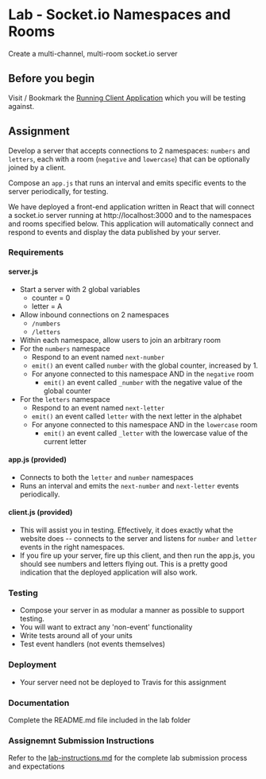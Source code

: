# Lab - Socket.io Namespaces and Rooms

Create a multi-channel, multi-room socket.io server

## Before you begin
Visit / Bookmark the [Running Client Application](https://pmww0ww42q.codesandbox.io/) which you will be testing against.

## Assignment
Develop a server that accepts connections to 2 namespaces: `numbers` and `letters`, each with a room (`negative` and `lowercase`) that can be optionally joined by a client.

Compose an `app.js` that runs an interval and emits specific events to the server periodically, for testing.

We have deployed a front-end application written in React that will connect a socket.io server running at http://localhost:3000 and to the namespaces and rooms specified below.  This application will automatically connect and respond to events and display the data published by your server.

### Requirements 

#### server.js

* Start a server with 2 global variables
  * counter = 0
  * letter = A
* Allow inbound connections on 2 namespaces
  * `/numbers`
  * `/letters`
* Within each namespace, allow users to join an arbitrary room
* For the `numbers` namespace
  * Respond to an event named `next-number`
  * `emit()` an event called `number` with the global counter, increased by 1.
  * For anyone connected to this namespace AND in the `negative` room
    * `emit()` an event called `_number` with the negative value of the global counter
* For the `letters` namespace
  * Respond to an event named `next-letter`
  * `emit()` an event called `letter` with the next letter in the alphabet
  * For anyone connected to this namespace AND in the `lowercase` room
    * `emit()` an event called `_letter` with the lowercase value of the current letter

#### app.js (provided)
* Connects to both the `letter` and `number` namespaces
* Runs an interval and emits the `next-number` and `next-letter` events periodically.

#### client.js (provided)
* This will assist you in testing. Effectively, it does exactly what the website does -- connects to the server and listens for `number` and `letter` events in the right namespaces.
* If you fire up your server, fire up this client, and then run the app.js, you should see numbers and letters flying out.  This is a pretty good indication that the deployed application will also work.

### Testing
* Compose your server in as modular a manner as possible to support testing.
* You will want to extract any 'non-event' functionality 
* Write tests around all of your units
* Test event handlers (not events themselves)

### Deployment
* Your server need not be deployed to Travis for this assignment 

###  Documentation
Complete the README.md file included in the lab folder

### Assignemnt Submission Instructions
Refer to the [lab-instructions.md](../../../reference/submission-instructions/labs) for the complete lab submission process and expectations
